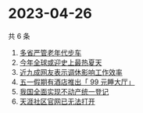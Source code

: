 # 2023-04-26

共 6 条

<!-- BEGIN ZHIHUSEARCH -->
<!-- 最后更新时间 Wed Apr 26 2023 08:59:28 GMT+0800 (China Standard Time) -->
1. [多省严管老年代步车](https://www.zhihu.com/search?q=多省严管老年代步车)
1. [今年全球或迎史上最热夏天](https://www.zhihu.com/search?q=今年全球或迎史上最热夏天)
1. [近九成网友表示调休影响工作效率](https://www.zhihu.com/search?q=近九成网友表示调休影响工作效率)
1. [五一假期有酒店推出「 99 元睡大厅」](https://www.zhihu.com/search?q=五一假期有酒店推出「%2099%20元睡大厅」)
1. [我国全面实现不动产统一登记](https://www.zhihu.com/search?q=我国全面实现不动产统一登记)
1. [天涯社区官网已无法打开](https://www.zhihu.com/search?q=天涯社区官网已无法打开)
<!-- END ZHIHUSEARCH -->
